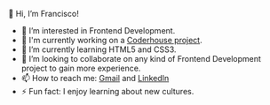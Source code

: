 👋 Hi, I’m Francisco!

- 👀 I’m interested in Frontend Development.
- 💪 I'm currently working on a [Coderhouse project](https://github.com/franciccone/gina-artesanias).
- 🌱 I’m currently learning HTML5 and CSS3.
- 💞️ I’m looking to collaborate on any kind of Frontend Development project to gain more experience.
- 📫 How to reach me: [Gmail](mailto:franciscociccone4@gmail.com) and [LinkedIn](https://www.linkedin.com/in/franciscociccone/)
- ⚡ Fun fact: I enjoy learning about new cultures.

<!---
franciccone/franciccone is a ✨ special ✨ repository because its `README.md` (this file) appears on your GitHub profile.
You can click the Preview link to take a look at your changes.
--->
